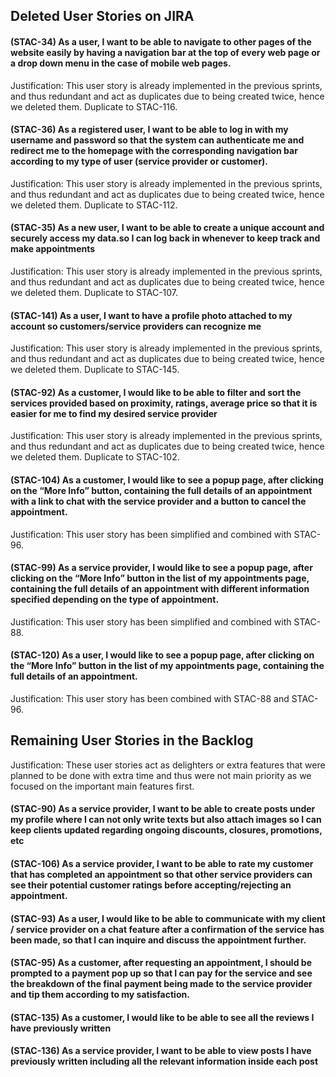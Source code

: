 ## Deleted User Stories on JIRA

#### (STAC-34) As a user, I want to be able to navigate to other pages of the website easily by having a navigation bar at the top of every web page or a drop down menu in the case of mobile web pages.
Justification: This user story is already implemented in the previous sprints, and thus redundant and act as duplicates due to being created twice, hence we deleted them. 
Duplicate to STAC-116.

#### (STAC-36) As a registered user, I want to be able to log in with my username and password so that the system can authenticate me and redirect me to the homepage with the corresponding navigation bar according to my type of user (service provider or customer).
Justification: This user story is already implemented in the previous sprints, and thus redundant and act as duplicates due to being created twice, hence we deleted them. 
Duplicate to STAC-112.

#### (STAC-35) As a new user, I want to be able to create a unique account and securely access my data.so I can log back in whenever to keep track and make appointments
Justification: This user story is already implemented in the previous sprints, and thus redundant and act as duplicates due to being created twice, hence we deleted them. 
Duplicate to STAC-107.

#### (STAC-141) As a user, I want to have a profile photo attached to my account so customers/service providers can recognize me
Justification: This user story is already implemented in the previous sprints, and thus redundant and act as duplicates due to being created twice, hence we deleted them. 
Duplicate to STAC-145.

#### (STAC-92) As a customer, I would like to be able to filter and sort the services provided based on proximity, ratings, average price so that it is easier for me to find my desired service provider
Justification: This user story is already implemented in the previous sprints, and thus redundant and act as duplicates due to being created twice, hence we deleted them. 
Duplicate to STAC-102.

#### (STAC-104) As a customer, I would like to see a popup page, after clicking on the “More Info” button, containing the full details of an appointment with a link to chat with the service provider and a button to cancel the appointment.
Justification: This user story has been simplified and combined with STAC-96. 

#### (STAC-99) As a service provider, I would like to see a popup page, after clicking on the “More Info” button in the list of my appointments page, containing the full details of an appointment with different information specified depending on the type of appointment.
Justification: This user story has been simplified and combined with STAC-88.

#### (STAC-120) As a user, I would like to see a popup page, after clicking on the “More Info” button in the list of my appointments page, containing the full details of an appointment. 
Justification: This user story has been combined with STAC-88 and STAC-96.

## Remaining User Stories in the Backlog
Justification: These user stories act as delighters or extra features that were planned to be done with extra time and thus were not main priority as we focused on the important main features first.

#### (STAC-90) As a service provider, I want to be able to create posts under my profile where I can not only write texts but also attach images so I can keep clients updated regarding ongoing discounts, closures, promotions, etc

#### (STAC-106) As a service provider, I want to be able to rate my customer that has completed an appointment so that other service providers can see their potential customer ratings before accepting/rejecting an appointment.

#### (STAC-93) As a user, I would like to be able to communicate with my client / service provider on a chat feature after a confirmation of the service has been made, so that I can inquire and discuss the appointment further.

#### (STAC-95) As a customer, after requesting an appointment, I should be prompted to a payment pop up so that I can pay for the service and see the breakdown of the final payment being made to the service provider and tip them according to my satisfaction.

#### (STAC-135) As a customer, I would like to be able to see all the reviews I have previously written

#### (STAC-136) As a service provider, I want to be able to view posts I have previously written including all the relevant information inside each post
